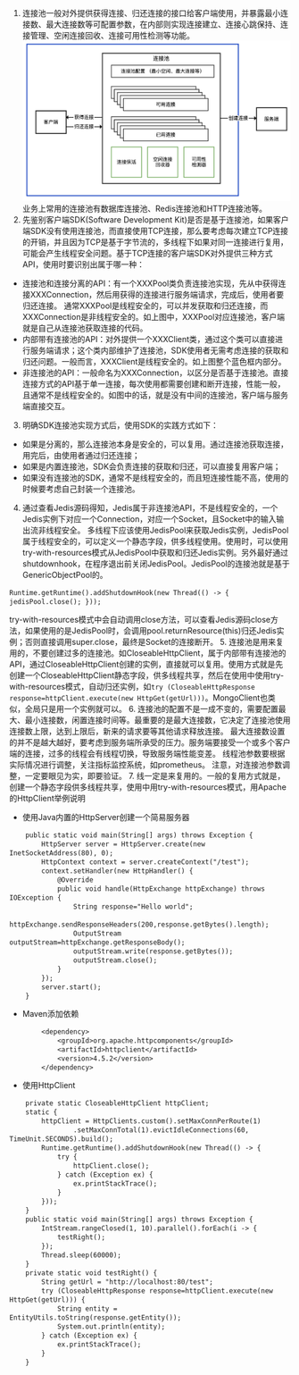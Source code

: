1. 连接池一般对外提供获得连接、归还连接的接口给客户端使用，并暴露最小连接数、最大连接数等可配置参数，在内部则实现连接建立、连接心跳保持、连接管理、空闲连接回收、连接可用性检测等功能。
 ![连接池结构图](https://raw.githubusercontent.com/hujiapeng/imgs/master/geekbang/Java%E4%B8%9A%E5%8A%A1%E5%BC%80%E5%8F%91%E5%B8%B8%E8%A7%81%E9%94%99%E8%AF%AF100%E4%BE%8B/%E8%BF%9E%E6%8E%A5%E6%B1%A0%E7%BB%93%E6%9E%84%E5%9B%BE.png)
 业务上常用的连接池有数据库连接池、Redis连接池和HTTP连接池等。
2. 先鉴别客户端SDK(Software Development Kit)是否是基于连接池，如果客户端SDK没有使用连接池，而直接使用TCP连接，那么要考虑每次建立TCP连接的开销，并且因为TCP是基于字节流的，多线程下如果对同一连接进行复用，可能会产生线程安全问题。基于TCP连接的客户端SDK对外提供三种方式API，使用时要识别出属于哪一种：
 - 连接池和连接分离的API：有一个XXXPool类负责连接池实现，先从中获得连接XXXConnection，然后用获得的连接进行服务端请求，完成后，使用者要归还连接。
 通常XXXPool是线程安全的，可以并发获取和归还连接，而XXXConnection是非线程安全的。如上图中，XXXPool对应连接池，客户端就是自己从连接池获取连接的代码。
 - 内部带有连接池的API：对外提供一个XXXClient类，通过这个类可以直接进行服务端请求；这个类内部维护了连接池，SDK使用者无需考虑连接的获取和归还问题。一般而言，XXXClient是线程安全的。如上图整个蓝色框内部分。
 - 非连接池的API：一般命名为XXXConnection，以区分是否基于连接池。直接连接方式的API基于单一连接，每次使用都需要创建和断开连接，性能一般，且通常不是线程安全的。如图中的话，就是没有中间的连接池，客户端与服务端直接交互。

3. 明确SDK连接池实现方式后，使用SDK的实践方式如下：
 - 如果是分离的，那么连接池本身是安全的，可以复用。通过连接池获取连接，用完后，由使用者通过归还连接；
 - 如果是内置连接池，SDK会负责连接的获取和归还，可以直接复用客户端；
 - 如果没有连接池的SDK，通常不是线程安全的，而且短连接性能不高，使用的时候要考虑自己封装一个连接池。

4. 通过查看Jedis源码得知，Jedis属于非连接池API，不是线程安全的，一个Jedis实例下对应一个Connection，对应一个Socket，且Socket中的输入输出流非线程安全。
 多线程下应该使用JedisPool来获取Jedis实例，JedisPool属于线程安全的，可以定义一个静态字段，供多线程使用。使用时，可以使用try-with-resources模式从JedisPool中获取和归还Jedis实例。另外最好通过shutdownhook，在程序退出前关闭JedisPool。JedisPool的连接池就是基于GenericObjectPool的。
 ```
Runtime.getRuntime().addShutdownHook(new Thread(() -> { jedisPool.close(); }));
 ```
 try-with-resources模式中会自动调用close方法，可以查看Jedis源码close方法，如果使用的是JedisPool时，会调用pool.returnResource(this)归还Jedis实例；否则直接调用super.close，最终是Socket的连接断开。
5. 连接池是用来复用的，不要创建过多的连接池。如CloseableHttpClient，属于内部带有连接池的API，通过CloseableHttpClient创建的实例，直接就可以复用。使用方式就是先创建一个CloseableHttpClient静态字段，供多线程共享，然后在使用中使用try-with-resources模式，自动归还实例，如```try (CloseableHttpResponse response=httpClient.execute(new HttpGet(getUrl)))```。MongoClient也类似，全局只是用一个实例就可以。
6. 连接池的配置不是一成不变的，需要配置最大、最小连接数，闲置连接时间等。最重要的是最大连接数，它决定了连接池使用连接数上限，达到上限后，新来的请求要等其他请求释放连接。
 最大连接数设置的并不是越大越好，要考虑到服务端所承受的压力。服务端要接受一个或多个客户端的连接，过多的线程会有线程切换，导致服务端性能变差。
 线程池参数要根据实际情况进行调整，关注指标监控系统，如prometheus。
 注意，对连接池参数调整，一定要眼见为实，即要验证。
7. 线一定是来复用的。一般的复用方式就是，创建一个静态字段供多线程共享，使用中用try-with-resources模式，用Apache的HttpClient举例说明
 - 使用Java内置的HttpServer创建一个简易服务器
```
    public static void main(String[] args) throws Exception {
        HttpServer server = HttpServer.create(new InetSocketAddress(80), 0);
        HttpContext context = server.createContext("/test");
        context.setHandler(new HttpHandler() {
            @Override
            public void handle(HttpExchange httpExchange) throws IOException {
                String response="Hello world";
                httpExchange.sendResponseHeaders(200,response.getBytes().length);
                OutputStream outputStream=httpExchange.getResponseBody();
                outputStream.write(response.getBytes());
                outputStream.close();
            }
        });
        server.start();
    }
```
 - Maven添加依赖
```
        <dependency>
            <groupId>org.apache.httpcomponents</groupId>
            <artifactId>httpclient</artifactId>
            <version>4.5.2</version>
        </dependency>
```
 - 使用HttpClient
```
    private static CloseableHttpClient httpClient;
    static {
        httpClient = HttpClients.custom().setMaxConnPerRoute(1)
                .setMaxConnTotal(1).evictIdleConnections(60, TimeUnit.SECONDS).build();
        Runtime.getRuntime().addShutdownHook(new Thread(() -> {
            try {
                httpClient.close();
            } catch (Exception ex) {
                ex.printStackTrace();
            }
        }));
    }
    public static void main(String[] args) throws Exception {
        IntStream.rangeClosed(1, 10).parallel().forEach(i -> {
            testRight();
        });
        Thread.sleep(60000);
    }
    private static void testRight() {
        String getUrl = "http://localhost:80/test";
        try (CloseableHttpResponse response=httpClient.execute(new HttpGet(getUrl))) {
            String entity = EntityUtils.toString(response.getEntity());
            System.out.println(entity);
        } catch (Exception ex) {
            ex.printStackTrace();
        }
    }
```
